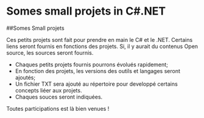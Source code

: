 # Somes small projets in C#.NET

##Somes Small projets 

Ces petits projets sont fait pour prendre en main le C# et le .NET.
Certains liens seront fournis en fonctions des projets.
Si, il y aurait du contenus Open source, les sources seront fournis.

- Chaques petits projets fournis pourrons évolués rapidement;
- En fonction des projets, les versions des outils et langages seront ajoutés;
- Un fichier TXT sera ajouté au répertoire pour developpé certains concepts liéer aux projets.
- Chaques souces seront indiquées.

Toutes participations est là bien venues !

